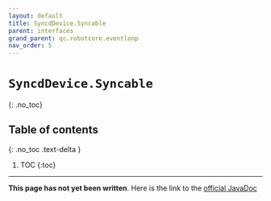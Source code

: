 ```yaml
---
layout: default
title: SyncdDevice.Syncable
parent: interfaces
grand_parent: qc.robotcore.eventloop
nav_order: 5
---
```

# `SyncdDevice.Syncable`
{: .no_toc}

## Table of contents
{: .no_toc .text-delta }

1. TOC
{:toc}
---
**This page has not yet been written**. Here is the link to the [official JavaDoc](https://ftctechnh.github.io/ftc_app/doc/javadoc/com/qualcomm/robotcore/eventloop/SyncdDevice.Syncable.html)
        
